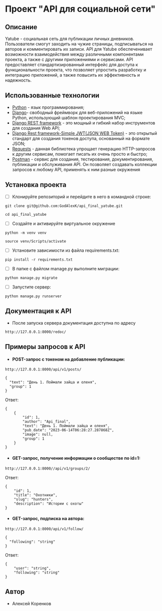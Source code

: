 # **Проект "API для социальной сети"**

## ****Описание****
Yatube - cоциальная сеть для публикации личных дневников. Пользователи смогут заходить на чужие страницы, подписываться на авторов и комментировать их записи. API для Yatube обеспеченивает возможности взаимодействия между различными компонентами проекта, а также с другими приложениями и сервисами. API предоставляет стандартизированный интерфейс для доступа к функциональности проекта, что позволяет упростить разработку и интеграцию приложений, а также повысить их эффективность и надежность.
## ****Использованные технологии****
- [Python](https://www.python.org/) - язык программирования;
- [Django](https://django.fun/ru/docs/django/4.1/)- cвободный фреймворк для веб-приложений на языке Python, использующий шаблон проектирования MVC;
- [Django REST framework](https://www.django-rest-framework.org/) - это мощный и гибкий набор инструментов для создания Web API;
- [Django Rest framework-Simple JWT(JSON WEB Token)](https://django-rest-framework-simplejwt.readthedocs.io/en/latest/) - это открытый стандарт для создания токенов доступа, основанный на формате JSON;
- [Requests](https://requests.readthedocs.io/en/latest/index.html) - данная библиотека упрощает генерацию HTTP-запросов к другим сервисам, помогает писать их очень просто и быстро;
- [Postman](https://www.postman.com/) - cервис для создания, тестирования, документирования, публикации и обслуживания API. Он позволяет создавать коллекции запросов к любому API, применять к ним разные окружения

## **Установка проекта**
 - [ ] Клонируйте репозиторий и перейдите в него в командной строке:
```
git clone git@github.com:GodAlexK/api_final_yatube.git
```
```
cd api_final_yatube
```
 - [ ] Создайте и активируйте виртуальное окружение
```
python -m venv venv
```
```
source venv/Scripts/activate
```
 - [ ] Установите зависимости из файла requirements.txt:
```
pip install -r requirements.txt
```
 - [ ] В папке с файлом manage.py выполните миграции:
```
python manage.py migrate
```
 - [ ] Запустите сервер:
 ```
python manage.py runserver
```
## **Документация к API**
- После запуска сервера документация доступна по адресу
```
http://127.0.0.1:8000/redoc/
```

## **Примеры запросов к API**
- #### POST-запрос с токеном на добавление публикации:
`http://127.0.0.1:8000/api/v1/posts/`
```
{
  "text": "День 1. Поймали зайца и оленя",
  "group": 1
}
```
Ответ:
```
{
    {
        "id": 1,
        "author": "Api_final",
        "text": "День 1. Поймали зайца и оленя",
        "pub_date": "2023-06-14T06:28:27.287868Z",
        "image": null,
        "group": 1
    }
}
```
- #### GET-запрос, получение информации о сообществе по id=1:
`http://127.0.0.1:8000//api/v1/groups/2/`

Ответ:
```
{
    "id": 1,
    "title": "Охотники",
    "slug": "hunters",
    "description": "Истории с охоты"
}
```
- #### GET-запрос, подписка на автора:
`http://127.0.0.1:8000/api/v1/follow/`
```
{
  "following": "string"
}
```
Ответ:
```
{
    "user": "string",
    "following": "string"
}
```
## **Автор**
- Алексей Коренков
